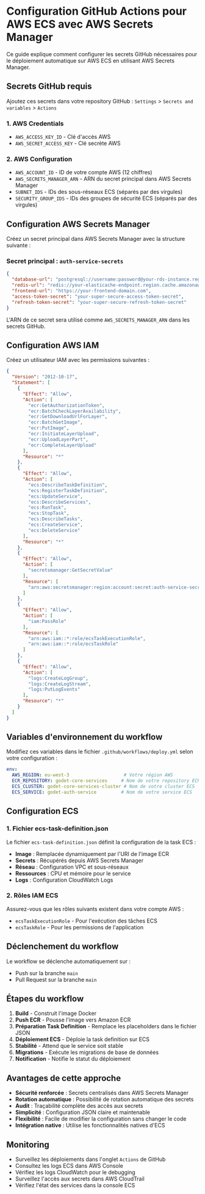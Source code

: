 # Configuration GitHub Actions pour AWS ECS avec AWS Secrets Manager

Ce guide explique comment configurer les secrets GitHub nécessaires pour le déploiement automatique sur AWS ECS en utilisant AWS Secrets Manager.

## Secrets GitHub requis

Ajoutez ces secrets dans votre repository GitHub : `Settings` > `Secrets and variables` > `Actions`

### 1. AWS Credentials
- `AWS_ACCESS_KEY_ID` - Clé d'accès AWS
- `AWS_SECRET_ACCESS_KEY` - Clé secrète AWS

### 2. AWS Configuration
- `AWS_ACCOUNT_ID` - ID de votre compte AWS (12 chiffres)
- `AWS_SECRETS_MANAGER_ARN` - ARN du secret principal dans AWS Secrets Manager
- `SUBNET_IDS` - IDs des sous-réseaux ECS (séparés par des virgules)
- `SECURITY_GROUP_IDS` - IDs des groupes de sécurité ECS (séparés par des virgules)

## Configuration AWS Secrets Manager

Créez un secret principal dans AWS Secrets Manager avec la structure suivante :

### Secret principal : `auth-service-secrets`
```json
{
  "database-url": "postgresql://username:password@your-rds-instance.region.rds.amazonaws.com:5432/database_name?schema=public&sslmode=require",
  "redis-url": "redis://your-elasticache-endpoint.region.cache.amazonaws.com:6379",
  "frontend-url": "https://your-frontend-domain.com",
  "access-token-secret": "your-super-secure-access-token-secret",
  "refresh-token-secret": "your-super-secure-refresh-token-secret"
}
```

L'ARN de ce secret sera utilisé comme `AWS_SECRETS_MANAGER_ARN` dans les secrets GitHub.

## Configuration AWS IAM

Créez un utilisateur IAM avec les permissions suivantes :

```json
{
  "Version": "2012-10-17",
  "Statement": [
    {
      "Effect": "Allow",
      "Action": [
        "ecr:GetAuthorizationToken",
        "ecr:BatchCheckLayerAvailability",
        "ecr:GetDownloadUrlForLayer",
        "ecr:BatchGetImage",
        "ecr:PutImage",
        "ecr:InitiateLayerUpload",
        "ecr:UploadLayerPart",
        "ecr:CompleteLayerUpload"
      ],
      "Resource": "*"
    },
    {
      "Effect": "Allow",
      "Action": [
        "ecs:DescribeTaskDefinition",
        "ecs:RegisterTaskDefinition",
        "ecs:UpdateService",
        "ecs:DescribeServices",
        "ecs:RunTask",
        "ecs:StopTask",
        "ecs:DescribeTasks",
        "ecs:CreateService",
        "ecs:DeleteService"
      ],
      "Resource": "*"
    },
    {
      "Effect": "Allow",
      "Action": [
        "secretsmanager:GetSecretValue"
      ],
      "Resource": [
        "arn:aws:secretsmanager:region:account:secret:auth-service-secrets*"
      ]
    },
    {
      "Effect": "Allow",
      "Action": [
        "iam:PassRole"
      ],
      "Resource": [
        "arn:aws:iam::*:role/ecsTaskExecutionRole",
        "arn:aws:iam::*:role/ecsTaskRole"
      ]
    },
    {
      "Effect": "Allow",
      "Action": [
        "logs:CreateLogGroup",
        "logs:CreateLogStream",
        "logs:PutLogEvents"
      ],
      "Resource": "*"
    }
  ]
}
```

## Variables d'environnement du workflow

Modifiez ces variables dans le fichier `.github/workflows/deploy.yml` selon votre configuration :

```yaml
env:
  AWS_REGION: eu-west-3                    # Votre région AWS
  ECR_REPOSITORY: godet-core-services     # Nom de votre repository ECR
  ECS_CLUSTER: godet-core-services-cluster # Nom de votre cluster ECS
  ECS_SERVICE: godet-auth-service         # Nom de votre service ECS
```

## Configuration ECS

### 1. Fichier ecs-task-definition.json

Le fichier `ecs-task-definition.json` définit la configuration de la task ECS :
- **Image** : Remplacée dynamiquement par l'URI de l'image ECR
- **Secrets** : Récupérés depuis AWS Secrets Manager
- **Réseau** : Configuration VPC et sous-réseaux
- **Ressources** : CPU et mémoire pour le service
- **Logs** : Configuration CloudWatch Logs

### 2. Rôles IAM ECS

Assurez-vous que les rôles suivants existent dans votre compte AWS :
- `ecsTaskExecutionRole` - Pour l'exécution des tâches ECS
- `ecsTaskRole` - Pour les permissions de l'application

## Déclenchement du workflow

Le workflow se déclenche automatiquement sur :
- Push sur la branche `main`
- Pull Request sur la branche `main`

## Étapes du workflow

1. **Build** - Construit l'image Docker
2. **Push ECR** - Pousse l'image vers Amazon ECR
3. **Préparation Task Definition** - Remplace les placeholders dans le fichier JSON
4. **Déploiement ECS** - Déploie la task definition sur ECS
5. **Stabilité** - Attend que le service soit stable
6. **Migrations** - Exécute les migrations de base de données
7. **Notification** - Notifie le statut du déploiement

## Avantages de cette approche

- **Sécurité renforcée** : Secrets centralisés dans AWS Secrets Manager
- **Rotation automatique** : Possibilité de rotation automatique des secrets
- **Audit** : Traçabilité complète des accès aux secrets
- **Simplicité** : Configuration JSON claire et maintenable
- **Flexibilité** : Facile de modifier la configuration sans changer le code
- **Intégration native** : Utilise les fonctionnalités natives d'ECS

## Monitoring

- Surveillez les déploiements dans l'onglet `Actions` de GitHub
- Consultez les logs ECS dans AWS Console
- Vérifiez les logs CloudWatch pour le debugging
- Surveillez l'accès aux secrets dans AWS CloudTrail
- Vérifiez l'état des services dans la console ECS 